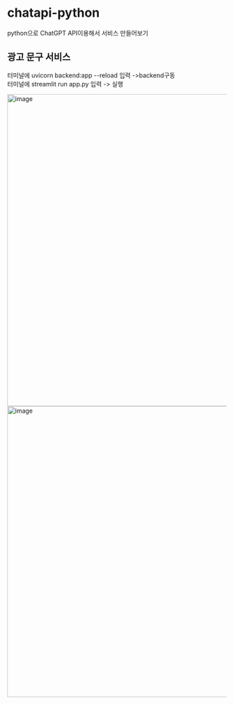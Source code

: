 # chatapi-python
python으로 ChatGPT API이용해서 서비스 만들어보기

**광고 문구 서비스**
--- 
터미널에 uvicorn backend:app --reload 입력 ->backend구동 <br>
터미널에 streamlit run app.py 입력 -> 실행 

<img width="716" alt="image" src="https://github.com/millejuice/chatapi-python/assets/109461985/cf469148-504c-4e62-842e-cd1afe0fec11">

<img width="668" alt="image" src="https://github.com/millejuice/chatapi-python/assets/109461985/d6e10179-eff1-41c2-bcda-7c6599013097">


